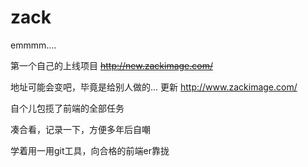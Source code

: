 # zack

emmmm....

第一个自己的上线项目 ~~http://new.zackimage.com/~~

地址可能会变吧，毕竟是给别人做的...  更新  http://www.zackimage.com/
 
自个儿包揽了前端的全部任务

凑合看，记录一下，方便多年后自嘲

学着用一用git工具，向合格的前端er靠拢

